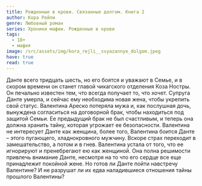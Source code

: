 ```yaml
---
title: Рожденные в крови. Связанные долгом. Книга 2
author: Кора Рейли
genre: Любовный роман
series: Хроники мафии. Рожденные в крови
tags:
  - 18+
  - мафия
image: /src/assets/img/kora_rejli__svyazannye_dolgom.jpeg
have: true
read: true
---
```

Данте всего тридцать шесть, но его боятся и уважают в Семье, и в скором времени он станет главой чикагского отделения Коза Ностры. Он печально известен тем, что всегда получает то, что хочет. Супруга Данте умерла, и сейчас ему необходима новая жена, чтобы укрепить свой статус. Валентина Ареско потеряла мужа и, как послушная дочь, вынуждена согласиться на договорной брак, чтобы находиться под защитой Семьи. Ее предыдущий брак не был счастливым, и теперь она должна хранить тайну, которая угрожает ее безопасности. Валентина не интересует Данте как женщина, более того, Валентина боится Данте – этого пугающего, хладнокровного мужчину. Вскоре страх переходит в замешательство, а потом и в гнев. Валентина устала от того, что ее игнорируют и пренебрегают ею как женщиной. Она полна решимости привлечь внимание Данте, несмотря на то что его сердце все еще принадлежит покойной жене. Но готов ли Данте пойти навстречу Валентине? И не разрушат ли их едва наладившиеся отношения тайны прошлого Валентины?
